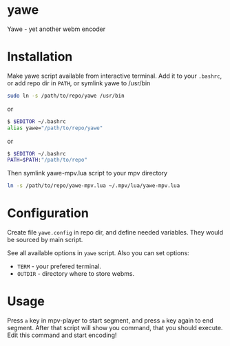 yawe
====

Yawe - yet another webm encoder


Installation
============

Make yawe script available from interactive terminal. Add it to your `.bashrc`, or add repo dir in `PATH`, or symlink yawe to /usr/bin

```bash
sudo ln -s /path/to/repo/yawe /usr/bin
```
or
```bash
$ $EDITOR ~/.bashrc
alias yawe="/path/to/repo/yawe"
```
or
```bash
$ $EDITOR ~/.bashrc
PATH=$PATH:"/path/to/repo"
```

Then symlink yawe-mpv.lua script to your mpv directory
```bash
ln -s /path/to/repo/yawe-mpv.lua ~/.mpv/lua/yawe-mpv.lua
```

Configuration
=============

Create file `yawe.config` in repo dir, and define needed variables.
They would be sourced by main script.

See all available options in `yawe` script. Also you can set options:
- `TERM` - your prefered terminal.
- `OUTDIR` - directory where to store webms.

Usage
=====

Press `a` key in mpv-player to start segment, and press `a` key again to end segment.
After that script will show you command, that you should execute.
Edit this command and start encoding!
